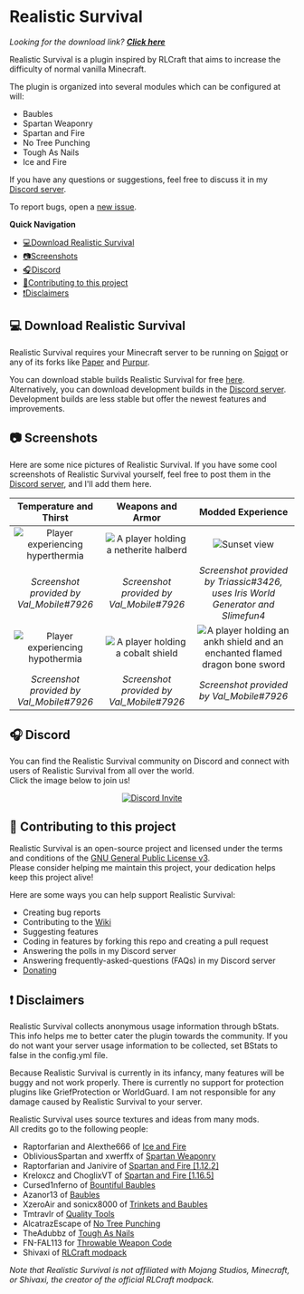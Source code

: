 # Realistic Survival
*Looking for the download link? **[Click here](https://www.spigotmc.org/resources/realistic-survival-1-17-temperature-thirst-baubles.93795/)***

Realistic Survival is a plugin inspired by RLCraft that aims to 
increase the difficulty of normal vanilla Minecraft.

The plugin is organized into several modules which can be configured at will: 
- Baubles
- Spartan Weaponry
- Spartan and Fire
- No Tree Punching
- Tough As Nails
- Ice and Fire

If you have any questions or suggestions,
feel free to discuss it in my [Discord server](https://discord.gg/mMt3f4usqK).  

To report bugs, open a [new issue](https://github.com/ValMobile/RealisticSurvival/issues/new).

**Quick Navigation**
- [💻Download Realistic Survival](https://github.com/ValMobile/RealisticSurvival#-download-realisticsurvival)
- [📷Screenshots](https://github.com/ValMobile/RealisticSurvival#-screenshots)
- [🎧Discord](https://github.com/ValMobile/RealisticSurvival#-discord)
- [🤝Contributing to this project](https://github.com/ValMobile/RealisticSurvival#-contributing-to-this-project)
- [❗Disclaimers](https://github.com/ValMobile/RealisticSurvival#-disclaimers)

## 💻 Download Realistic Survival
Realistic Survival requires your Minecraft server to be running on [Spigot](https://www.spigotmc.org/) or any of 
its forks like [Paper](https://papermc.io/) and [Purpur](https://purpur.pl3x.net/).

You can download stable builds Realistic Survival for free [here](https://www.spigotmc.org/resources/realistic-survival-1-17-temperature-thirst-baubles.93795/).  
Alternatively, you can download development builds in the [Discord server](https://discord.gg/mMt3f4usqK). Development
builds are less stable but offer the newest features and improvements.

## 📷 Screenshots
Here are some nice pictures of Realistic Survival. 
If you have some cool screenshots 
of Realistic Survival yourself, feel free to post them in the [Discord server](https://discord.gg/mMt3f4usqK), 
and I'll add them here.

|                 Temperature and Thirst                  |            Weapons and Armor             |          Modded Experience           | 
| :-------------------------------------------: | :--------------------------------------: | :----------------------------------------: | 
| ![Player experiencing hyperthermia](https://raw.githubusercontent.com/ValMobile/RealisticSurvival-Wiki/master/images/showcase-toughasnails-hot.png) | ![A player holding a netherite halberd](https://raw.githubusercontent.com/ValMobile/RealisticSurvival-Wiki/master/images/showcase-spartanweaponry.png) | ![Sunset view](https://raw.githubusercontent.com/ValMobile/RealisticSurvival-Wiki/master/images/showcase-irisworldgenerator.png) | 
| *Screenshot provided by Val_Mobile#7926* | *Screenshot provided by Val_Mobile#7926* | *Screenshot provided by Triassic#3426, uses Iris World Generator and Slimefun4* | 
| ![Player experiencing hypothermia](https://raw.githubusercontent.com/ValMobile/RealisticSurvival-Wiki/master/images/showcase-toughasnails-cold.png) | ![A player holding a cobalt shield](https://raw.githubusercontent.com/ValMobile/RealisticSurvival-Wiki/master/images/showcase-baubles.png) | ![A player holding an ankh shield and an enchanted flamed dragon bone sword](https://raw.githubusercontent.com/ValMobile/RealisticSurvival-Wiki/master/images/showcase-plugin-icon.png) | 
| *Screenshot provided by Val_Mobile#7926* | *Screenshot provided by Val_Mobile#7926* | *Screenshot provided by Val_Mobile#7926* |

## 🎧 Discord
You can find the Realistic Survival community on Discord and connect with users of Realistic Survival from all over the world.  
Click the image below to join us!

<p align="center"> <a href="https://discord.gg/mMt3f4usqK"> <img src="https://discordapp.com/api/guilds/860666565463638017/widget.png?style=banner3" alt="Discord Invite"/> </a> </p>

## 🤝 Contributing to this project
Realistic Survival is an open-source project and licensed under the terms and conditions of the
[GNU General Public License v3](https://github.com/ValMobile/RealisticSurvival/blob/master/LICENSE.md).  
Please consider helping me maintain this project, your dedication helps keep this project alive!  

Here are some ways you can help support Realistic Survival:
 - Creating bug reports 
 - Contributing to the [Wiki](https://github.com/ValMobile/RealisticSurvival/wiki/Expanding-the-Wiki)
 - Suggesting features
 - Coding in features by forking this repo and creating a pull request
 - Answering the polls in my Discord server
 - Answering frequently-asked-questions (FAQs) in my Discord server
 - [Donating](https://www.paypal.com/donate/?hosted_button_id=MCSBPJP4B5KHL)

## ❗ Disclaimers
Realistic Survival collects anonymous usage information through bStats. This info helps me to better
cater the plugin towards the community. If you do not want your server usage
information to be collected, set BStats to false in the config.yml file.

Because Realistic Survival is currently in its infancy, many features will be buggy and
not work properly. There is currently no support for protection plugins like GriefProtection
or WorldGuard. I am not responsible for any damage caused by Realistic Survival to your server.

Realistic Survival uses source textures and ideas from many mods.  
All credits go to the following people:
 - Raptorfarian and Alexthe666 of [Ice and Fire](https://www.curseforge.com/minecraft/mc-mods/ice-and-fire-dragons)
 - ObliviousSpartan and xwerffx of [Spartan Weaponry](https://www.curseforge.com/minecraft/mc-mods/spartan-weaponry)
 - Raptorfarian and Janivire of [Spartan and Fire [1.12.2]](https://www.curseforge.com/minecraft/mc-mods/spartan-and-fire)
 - Kreloxcz and ChoglixVT of [Spartan and Fire [1.16.5]](https://www.curseforge.com/minecraft/mc-mods/spartan-weaponry-ice-and-fire)
 - Cursed1nferno of [Bountiful Baubles](https://www.curseforge.com/minecraft/mc-mods/bountifulbaubles)
 - Azanor13 of [Baubles](https://www.curseforge.com/minecraft/mc-mods/baubles)
 - XzeroAir and sonicx8000 of [Trinkets and Baubles](https://www.curseforge.com/minecraft/mc-mods/trinkets-and-baubles)
 - Tmtravlr of [Quality Tools](https://www.curseforge.com/minecraft/mc-mods/quality-tools)
 - AlcatrazEscape of [No Tree Punching](https://www.curseforge.com/minecraft/mc-mods/no-tree-punching)
 - TheAdubbz of [Tough As Nails](https://www.curseforge.com/minecraft/mc-mods/tough-as-nails)
 - FN-FAL113 for [Throwable Weapon Code](https://github.com/FN-FAL113/FN-FAL-s-Amplifications/tree/main/src/main/java/ne/fnfal113/fnamplifications/gems/implementation)
 - Shivaxi of [RLCraft modpack](https://www.curseforge.com/minecraft/modpacks/rlcraft)

*Note that Realistic Survival is not affiliated with Mojang Studios, Minecraft, 
or Shivaxi, the creator of the official RLCraft modpack.*